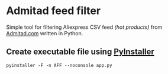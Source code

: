 # Admitad feed filter

Simple tool for filtering Aliexpress CSV feed _(hot products)_ from [Admitad.com](https://www.admitad.com) written in Python.


## Create executable file using [PyInstaller](https://www.pyinstaller.org/)
```
pyinstaller -F -n AFF --noconsole app.py
```